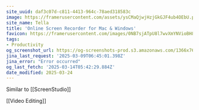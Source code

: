 ```yaml
---
site_uuid: daf3c07d-c811-4413-964c-78aed318583c
image: https://framerusercontent.com/assets/ysCMaQjwjHzjGkGJF4ub4OEbU.png
site_name: Tella
title: 'Online Screen Recorder for Mac & Windows'
favicon: https://framerusercontent.com/images/0NB7sjATpU8l7wvXmYNVioBH8.png
tags:
- Productivity
og_screenshot_url: https://og-screenshots-prod.s3.amazonaws.com/1366x768/80/false/3dd1fecdea603fad3767ae8bfef69361bf7d252ac9069b4a90c5d33689fc5a9a.jpeg
jina_last_request: '2025-03-09T06:45:01.398Z'
jina_error: "Error occurred"
og_last_fetch: '2025-03-14T05:42:29.884Z'
date_modified: 2025-03-24
---
```




Similar to [[ScreenStudio]]

[[Video Editing]]

